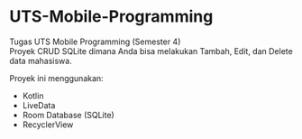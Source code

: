 # UTS-Mobile-Programming
Tugas UTS Mobile Programming (Semester 4)
<br>
Proyek CRUD SQLite dimana Anda bisa melakukan Tambah, Edit, dan Delete data mahasiswa.

Proyek ini menggunakan:
- Kotlin
- LiveData
- Room Database (SQLite)
- RecyclerView
